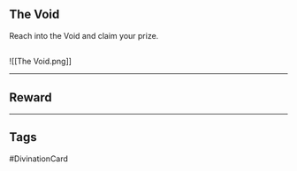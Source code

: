 ## The Void
Reach into the Void and claim your prize.
## 
![[The Void.png]]

---
## Reward


---
## Tags
#DivinationCard